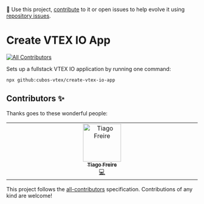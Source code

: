 📢 Use this project, [contribute](https://github.com/cubos-vtex/create-vtex-io-app) to it or open issues to help evolve it using [repository issues](https://github.com/cubos-vtex/create-vtex-io-app/issues).

# Create VTEX IO App

<!-- DOCS-IGNORE:start -->
<!-- ALL-CONTRIBUTORS-BADGE:START - Do not remove or modify this section -->
[![All Contributors](https://img.shields.io/badge/all_contributors-1-orange.svg?style=flat-square)](#contributors-)
<!-- ALL-CONTRIBUTORS-BADGE:END -->
<!-- DOCS-IGNORE:end -->

Sets up a fullstack VTEX IO application by running one command:

```shell
npx github:cubos-vtex/create-vtex-io-app
```

<!-- DOCS-IGNORE:start -->

## Contributors ✨

Thanks goes to these wonderful people:

<!-- ALL-CONTRIBUTORS-LIST:START - Do not remove or modify this section -->
<!-- prettier-ignore-start -->
<!-- markdownlint-disable -->
<table>
  <tbody>
    <tr>
      <td align="center" valign="top" width="14.28%"><a href="https://github.com/tiago-freire"><img src="https://avatars.githubusercontent.com/u/921910?v=4?s=100" width="100px;" alt="Tiago Freire"/><br /><sub><b>Tiago Freire</b></sub></a><br /><a href="https://github.com/cubos-vtex/create-vtex-io-app/commits?author=tiago-freire" title="Code">💻</a></td>
    </tr>
  </tbody>
</table>

<!-- markdownlint-restore -->
<!-- prettier-ignore-end -->

<!-- ALL-CONTRIBUTORS-LIST:END -->

This project follows the [all-contributors](https://github.com/all-contributors/all-contributors) specification. Contributions of any kind are welcome!
